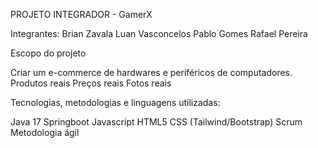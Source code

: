 
PROJETO INTEGRADOR - GamerX


Integrantes:
Brian Zavala
Luan Vasconcelos
Pablo Gomes
Rafael Pereira





Escopo do projeto


Criar um e-commerce de hardwares e periféricos de computadores.
Produtos reais
Preços reais
Fotos reais




Tecnologias, metodologias e linguagens utilizadas:


Java 17
Springboot
Javascript
HTML5
CSS (Tailwind/Bootstrap)
Scrum
Metodologia ágil
